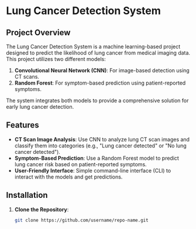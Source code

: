 # Lung Cancer Detection System

## Project Overview

The Lung Cancer Detection System is a machine learning-based project designed to predict the likelihood of lung cancer from medical imaging data. This project utilizes two different models:

1. **Convolutional Neural Network (CNN)**: For image-based detection using CT scans.
2. **Random Forest**: For symptom-based prediction using patient-reported symptoms.

The system integrates both models to provide a comprehensive solution for early lung cancer detection.

## Features

- **CT Scan Image Analysis**: Use CNN to analyze lung CT scan images and classify them into categories (e.g., "Lung cancer detected" or "No lung cancer detected").
- **Symptom-Based Prediction**: Use a Random Forest model to predict lung cancer risk based on patient-reported symptoms.
- **User-Friendly Interface**: Simple command-line interface (CLI) to interact with the models and get predictions.

## Installation

1. **Clone the Repository**:
   ```bash
   git clone https://github.com/username/repo-name.git
